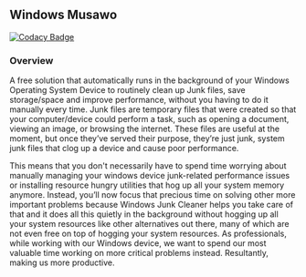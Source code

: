 ## Windows Musawo

[![Codacy Badge](https://api.codacy.com/project/badge/Grade/9768a65e95194263a582bba70010f3d9)](https://app.codacy.com/gh/OSCA-Kampala-Chapter/Windows-Junk-Cleaner?utm_source=github.com&utm_medium=referral&utm_content=OSCA-Kampala-Chapter/Windows-Junk-Cleaner&utm_campaign=Badge_Grade_Settings)

### Overview
A  free solution that automatically runs in the background of your Windows Operating System Device to routinely clean up Junk files, save storage/space and improve performance, without you having to do it manually every time. Junk files are temporary files that were created so that your computer/device could perform a task, such as opening a document, viewing an image, or browsing the internet. These files are useful at the moment, but once they’ve served their purpose, they’re just junk, system junk files that clog up a device and cause poor performance.

This means that you don't necessarily have to spend time worrying about manually managing your windows device junk-related performance issues or installing resource hungry utilities that hog up all your system memory anymore. Instead, you’ll now focus that precious time on solving other more important problems because Windows Junk Cleaner helps you take care of that and it does all this quietly in the background without hogging up all your system resources like other alternatives out there, many of which are not even free on top of hogging your system resources. As professionals, while working with our Windows device, we want to spend our most valuable time working on more critical problems instead. Resultantly, making us more productive.
